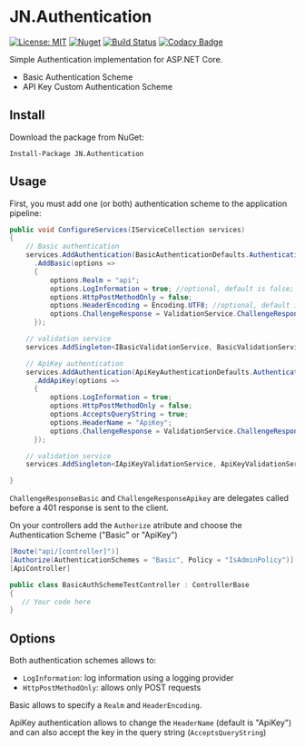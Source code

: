 # JN.Authentication

[![License: MIT](https://img.shields.io/badge/License-MIT-yellow.svg)](https://opensource.org/licenses/MIT) [![Nuget](https://img.shields.io/nuget/v/JN.Authentication)](https://www.nuget.org/packages/JN.Authentication/) [![Build Status](https://travis-ci.com/jlnovais/JN.Authentication.svg?branch=master)](https://travis-ci.com/jlnovais/JN.Authentication) [![Codacy Badge](https://api.codacy.com/project/badge/Grade/dc321d37d5f3495992531071fb43aa5f)](https://app.codacy.com/manual/jlnovais/JN.Authentication?utm_source=github.com&utm_medium=referral&utm_content=jlnovais/JN.Authentication&utm_campaign=Badge_Grade_Dashboard)

Simple Authentication implementation for ASP.NET Core.

*   Basic Authentication Scheme
*   API Key Custom Authentication Scheme

## Install
Download the package from NuGet:

`Install-Package JN.Authentication`

## Usage
First, you must add one (or both) authentication scheme to the application pipeline:

```csharp
public void ConfigureServices(IServiceCollection services)
{
    // Basic authentication 
    services.AddAuthentication(BasicAuthenticationDefaults.AuthenticationScheme)
      .AddBasic(options =>
      {
          options.Realm = "api";
          options.LogInformation = true; //optional, default is false;
          options.HttpPostMethodOnly = false;
          options.HeaderEncoding = Encoding.UTF8; //optional, default is UTF8;
          options.ChallengeResponse = ValidationService.ChallengeResponseBasic;
      });

    // validation service
    services.AddSingleton<IBasicValidationService, BasicValidationService>();

    // ApiKey authentication
    services.AddAuthentication(ApiKeyAuthenticationDefaults.AuthenticationScheme)
      .AddApiKey(options =>
      {
          options.LogInformation = true;
          options.HttpPostMethodOnly = false;
          options.AcceptsQueryString = true;
          options.HeaderName = "ApiKey";
          options.ChallengeResponse = ValidationService.ChallengeResponseApikey;
      });

    // validation service
    services.AddSingleton<IApiKeyValidationService, ApiKeyValidationService>();

}
```
`ChallengeResponseBasic` and `ChallengeResponseApikey` are delegates called before a 401 response is sent to the client.

On your controllers add the `Authorize` atribute and choose the Authentication Scheme ("Basic" or "ApiKey")

```csharp
[Route("api/[controller]")]
[Authorize(AuthenticationSchemes = "Basic", Policy = "IsAdminPolicy")]
[ApiController]

public class BasicAuthSchemeTestController : ControllerBase
{
   // Your code here
}
```
## Options

Both authentication schemes allows to:

*   `LogInformation`: log information using a logging provider 
*   `HttpPostMethodOnly`: allows only POST requests

Basic allows to specify a `Realm` and `HeaderEncoding`.

ApiKey authentication allows to change the `HeaderName` (default is "ApiKey") and can also accept the key in the query string (`AcceptsQueryString`)
